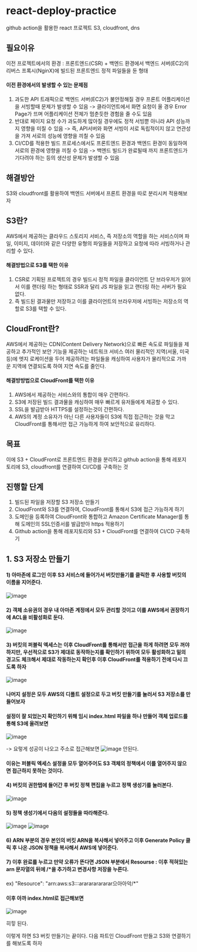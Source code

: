 # react-deploy-practice
github action을 활용한 react 프로젝트 S3, cloudfront, dns




## 필요이유
이전 프로젝트에서의 환경
 : 프론트엔드(CSR) + 백엔드 환경에서 백엔드 서버(EC2)의 리버스 프록시(NginX)에 빌드된 프론트엔드 정적 파일들을 둔 형태

#### 이전 환경에서의 발생할 수 있는 문제점
1. 과도한 API 트래픽으로 백엔드 서버(EC2)가 불안정해질 경우 프론트 어플리케이션을 서빙할때 문제가 발생할 수 있음
   -> 클라이언트에서 화면 요청이 올 경우 Error Page가 뜨며 어플리케이션 전체가 멈춘듯한 경험을 줄 수도 있음
2. 반대로 페이지 요청 수가 과도하게 많아질 경우에도 정적 서빙뿐 아니라 API 성능까지 영향을 미칠 수 있음
   -> 즉, API서버와 화면 서빙이 서로 독립적이지 않고 연관성을 가져 서로의 성능에 영향을 끼칠 수 있음
3. CI/CD를 적용한 빌드 프로세스에서도 프론트엔드 환경과 백엔드 환경이 동일하여 서로의 환경에 영향을 끼칠 수 있음
   -> 백엔드 빌드가 완료될때 까지 프론트엔드가 기다려야 하는 등의 생산성 문제가 발생할 수 있음


## 해결방안
S3와 cloudfront를 활용하여 백엔드 서버에서 프론트 환경을 따로 분리시켜 적용해보자

## S3란?
AWS에서 제공하는 클라우드 스토리지 서비스, 즉 저장소의 역할을 하는 서비스이며 파일, 이미지, 데이터와 같은 다양한 유형의 파일들을 저장하고 요청에 따라 서빙하거나 관리할 수 있다.

#### 해결방법으로 S3를 택한 이유
1. CSR로 기획된 프로젝트의 경우 빌드시 정적 파일을 클라이언트 단 브라우저가 읽어서 이를 랜더링 하는 형태로 SSR과 달리 JS 파일을 읽고 랜더링 하는 서버가 필요 없다.
2. 즉 빌드된 결과물만 저장하고 이를 클라이언트의 브라우저에 서빙하는 저장소의 역할로 S3를 택할 수 있다.

## CloudFront란?
AWS에서 제공하는 CDN(Content Delivery Network)으로 빠른 속도로 파일들을 제공하고 추가적인 보안 기능을 제공하는 네트워크 서비스
여러 물리적인 지역(서울, 미국 등)에 엣지 로케이션을 두어 제공하려는 파일들을 캐싱하여 사용자가 물리적으로 가까운 지역에 연결되도록 하여 지연 속도를 줄인다.

#### 해결방방법으로 CloudFront를 택한 이유
1. AWS에서 제공하는 서비스와의 통합이 매우 간편하다.
2. S3에 저장된 빌드 결과물을 캐싱하여 매우 빠르게 유저들에게 제공할 수 있다.
3. SSL을 발급받아 HTTPS를 설정하는것이 간편하다.
4. AWS의 계정 소유자가 아닌 다른 사용자들이 S3에 직접 접근하는 것을 막고 CloudFront를 통해서만 접근 가능하게 하여 보안적으로 유리하다.


## 목표
이에 S3 + CloudFront로 프론트엔드 환경을 분리하고 github action을 통해 레포지토리에 S3, cloudfront를 연결하여 CI/CD를 구축하는 것

## 진행할 단계
1. 빌드된 파일을 저장할 S3 저장소 만들기
2. CloudFront와 S3를 연결하여, CloudFront를 통해서 S3에 접근 가능하게 하기
3. 도메인을 등록하여 CloudFront와 통합하고 Amazon Certificate Manager를 통해 도메인의 SSL인증서를 발급받아 https 적용하기
4. Github action을 통해 레포지토리와 S3 + CloudFront를 연결하여 CI/CD 구축하기

## 1. S3 저장소 만들기

#### 1) 아마존에 로그인 이후 S3 서비스에 들어가서 버킷만들기를 클릭한 후 사용할 버킷의 이름을 지어준다.
![image](https://github.com/user-attachments/assets/c4b8e628-536e-4397-993f-d7eb34dd8f61)

#### 2) 객체 소유권의 경우 내 아마존 계정에서 모두 관리할 것이고 이를 AWS에서 권장하기에 ACL을 비활성화로 둔다.
![image](https://github.com/user-attachments/assets/ab0b447b-558e-4fb1-b156-434839cd6a48)

#### 3) 버킷의 퍼블릭 엑세스는 이후 CloudFront를 통해서만 접근을 하게 하려면 모두 꺼야하지만, 우선적으로 S3가 제대로 동작하는지를 확인하기 위하여 모두 활성화하고 밑의 경고도 체크해서 제대로 작동하는지 확인후 이후 CloudFront를 적용하기 전에 다시 끄도록 하자
![image](https://github.com/user-attachments/assets/13269583-9619-479d-984d-cd800821045c)

#### 나머지 설정은 모두 AWS의 디폴트 설정으로 두고 버킷 만들기를 눌러서 S3 저장소를 만들어보자

#### 설정이 잘 되었는지 확인하기 위해 임시 index.html 파일을 하나 만들어 객체 업로드를 통해 S3에 올려보면
![image](https://github.com/user-attachments/assets/47bdf381-dc23-45f0-8b48-8c44f56cbb9e)

-> 요렇게 성공이 나오고 주소로 접근해보면
![image](https://github.com/user-attachments/assets/8410f35a-2a5b-4f53-8e10-f6ffed2edcbc)
안된다.

#### 이유는 퍼블릭 엑세스 설정을 모두 열어주어도 S3 객체의 정책에서 이를 열어주지 않으면 접근하지 못하는 것이다.

#### 4) 버킷의 권한탭에 들어간 후 버킷 정책 편집을 누르고 정책 생성기를 눌러본다.
![image](https://github.com/user-attachments/assets/fc4444f7-cca0-4e28-8315-069478f2f32b)

#### 5) 정책 생성기에서 다음의 설정들을 따라해준다.
![image](https://github.com/user-attachments/assets/d223b68b-ffee-4ca4-8bbf-a09eb1d71df6)
![image](https://github.com/user-attachments/assets/2593701b-e72e-4d30-b9fe-28bacf8d99df)

#### 6) ARN 부분의 경우 본인의 버킷 ARN을 복사해서 넣어주고 이후 Generate Policy 클릭 후 나온 JSON 정책을 복사해서 AWS에 넣어준다.

#### 7) 이후 완료를 누르고 만약 오류가 뜬다면 JSON 부분에서 Resourse : 이후 적혀있는 arn 문자열의 뒤에 /*을 추가하고 변경사항 저장을 누른다.
ex) "Resource": "arn:aws:s3:::ararararararar으아아악/*"

#### 이후 아까 index.html로 접근해보면
![image](https://github.com/user-attachments/assets/43b26654-a119-4e68-95e6-dc4e5947f6b4)

히힣 된다.

이렇게 하면 S3 버킷 만들기는 끝이다. 다음 파트인 CloudFront 만들고 S3와 연결하기를 해보도록 하자





 
